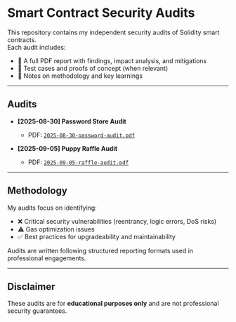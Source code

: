 # Smart Contract Security Audits  

This repository contains my independent security audits of Solidity smart contracts.  
Each audit includes:  
- 📄 A full PDF report with findings, impact analysis, and mitigations  
- 🧪 Test cases and proofs of concept (when relevant)  
- 📝 Notes on methodology and key learnings  

---

## Audits  

- **[2025-08-30] Password Store Audit**  
  - PDF: [`2025-08-30-password-audit.pdf`](./2025-08-30-password-audit.pdf)  

- **[2025-09-05] Puppy Raffle Audit**  
  - PDF: [`2025-09-05-raffle-audit.pdf`](./2025-09-05-raffle-audit.pdf)  

---

## Methodology  

My audits focus on identifying:  
- ❌ Critical security vulnerabilities (reentrancy, logic errors, DoS risks)  
- ⚠️ Gas optimization issues  
- ✅ Best practices for upgradeability and maintainability  

Audits are written following structured reporting formats used in professional engagements.  

---

## Disclaimer  

These audits are for **educational purposes only** and are not professional security guarantees.  

